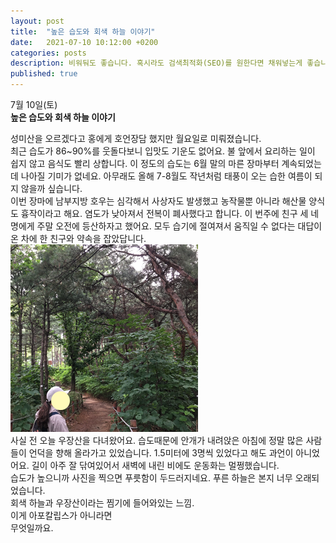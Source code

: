 ```yaml
---
layout: post
title:  "높은 습도와 회색 하늘 이야기"
date:   2021-07-10 10:12:00 +0200
categories: posts
description: 비워둬도 좋습니다. 혹시라도 검색최적화(SEO)를 원한다면 채워넣는게 좋습니다.
published: true
---
```


7월 10일(토)  
**높은 습도와 회색 하늘 이야기**  

성미산을 오르겠다고 홍에게 호언장담 했지만 월요일로 미뤄졌습니다.    
최근 습도가 86~90%를 웃돌다보니 입맛도 기운도 없어요. 불 앞에서 요리하는 일이 쉽지 않고 음식도 빨리 상합니다. 이 정도의 습도는 6월 말의 마른 장마부터 계속되었는데 나아질 기미가 없네요. 아무래도 올해 7-8월도 작년처럼 태풍이 오는 습한 여름이 되지 않을까 싶습니다.  
이번 장마에 남부지방 호우는 심각해서 사상자도 발생했고 농작물뿐 아니라 해산물 양식도 흉작이라고 해요. 염도가 낮아져서 전복이 폐사했다고 합니다. 이 번주에 친구 세 네명에게 주말 오전에 등산하자고 했어요. 모두 습기에 절여져서 움직일 수 없다는 대답이 온 차에 한 친구와 약속을 잡았답니다.  
  ![우장산 2021년 7월 10일](/asset/images/woojangsan.png)  
사실 전 오늘 우장산을 다녀왔어요. 습도때문에 안개가 내려앉은 아침에 정말 많은 사람들이 언덕을 향해 올라가고 있었습니다. 1.5미터에 3명씩 있었다고 해도 과언이 아니었어요. 길이 아주 잘 닦여있어서 새벽에 내린 비에도 운동화는 멀쩡했습니다.  
습도가 높으니까 사진을 찍으면 푸릇함이 두드러지네요. 푸른 하늘은 본지 너무 오래되었습니다.  
회색 하늘과 우장산이라는 찜기에 들어와있는 느낌.  
  이게 아포칼립스가 아니라면  
  무엇일까요.

